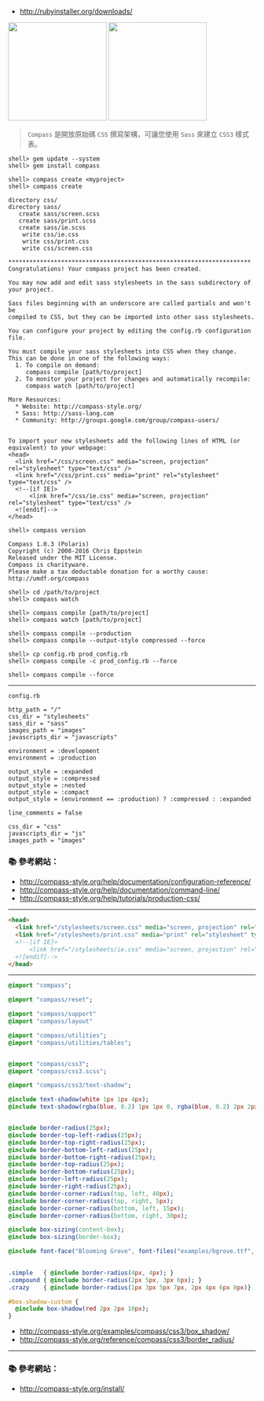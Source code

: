 - http://rubyinstaller.org/downloads/

<img src="http://i.imgur.com/WQ9Fm38.png" width="200">
<img src="https://cdn.rubyinstaller.org/images/logo.png" width="200">

> `Compass` 是開放原始碼 `CSS` 撰寫架構，可讓您使用 `Sass` 來建立 `CSS3` 樣式表。

```console
shell> gem update --system
shell> gem install compass

shell> compass create <myproject>
shell> compass create
```
```
directory css/
directory sass/
   create sass/screen.scss
   create sass/print.scss
   create sass/ie.scss
    write css/ie.css
    write css/print.css
    write css/screen.css

*********************************************************************
Congratulations! Your compass project has been created.

You may now add and edit sass stylesheets in the sass subdirectory of your project.

Sass files beginning with an underscore are called partials and won't be
compiled to CSS, but they can be imported into other sass stylesheets.

You can configure your project by editing the config.rb configuration file.

You must compile your sass stylesheets into CSS when they change.
This can be done in one of the following ways:
  1. To compile on demand:
     compass compile [path/to/project]
  2. To monitor your project for changes and automatically recompile:
     compass watch [path/to/project]

More Resources:
  * Website: http://compass-style.org/
  * Sass: http://sass-lang.com
  * Community: http://groups.google.com/group/compass-users/


To import your new stylesheets add the following lines of HTML (or equivalent) to your webpage:
<head>
  <link href="/css/screen.css" media="screen, projection" rel="stylesheet" type="text/css" />
  <link href="/css/print.css" media="print" rel="stylesheet" type="text/css" />
  <!--[if IE]>
      <link href="/css/ie.css" media="screen, projection" rel="stylesheet" type="text/css" />
  <![endif]-->
</head>
```

```console
shell> compass version
```

```
Compass 1.0.3 (Polaris)
Copyright (c) 2008-2016 Chris Eppstein
Released under the MIT License.
Compass is charityware.
Please make a tax deductable donation for a worthy cause: http://umdf.org/compass
```

```console
shell> cd /path/to/project
shell> compass watch

shell> compass compile [path/to/project]
shell> compass watch [path/to/project]

shell> compass compile --production
shell> compass compile --output-style compressed --force

shell> cp config.rb prod_config.rb
shell> compass compile -c prod_config.rb --force

shell> compass compile --force
```

---

`config.rb`

```
http_path = "/"
css_dir = "stylesheets"
sass_dir = "sass"
images_path = "images"
javascripts_dir = "javascripts"

environment = :development
environment = :production

output_style = :expanded
output_style = :compressed
output_style = :nested
output_style = :compact
output_style = (environment == :production) ? :compressed : :expanded

line_comments = false

css_dir = "css"
javascripts_dir = "js"
images_path = "images"
```
### :books: 參考網站：
- http://compass-style.org/help/documentation/configuration-reference/
- http://compass-style.org/help/documentation/command-line/
- http://compass-style.org/help/tutorials/production-css/

---

```html
<head>
  <link href="/stylesheets/screen.css" media="screen, projection" rel="stylesheet" type="text/css" />
  <link href="/stylesheets/print.css" media="print" rel="stylesheet" type="text/css" />
  <!--[if IE]>
      <link href="/stylesheets/ie.css" media="screen, projection" rel="stylesheet" type="text/css" />
  <![endif]-->
</head>
```


---

```sass
@import "compass";

@import "compass/reset";

@import "compass/support"
@import "compass/layout"

@import "compass/utilities";
@import "compass/utilities/tables";


@import "compass/css3";
@import "compass/css3.scss";

@import "compass/css3/text-shadow";
```

```sass
@include text-shadow(white 1px 1px 4px);
@include text-shadow(rgba(blue, 0.2) 1px 1px 0, rgba(blue, 0.2) 2px 2px 0, rgba(blue, 0.2) 3px 3px 0);


@include border-radius(25px);
@include border-top-left-radius(25px);
@include border-top-right-radius(25px);
@include border-bottom-left-radius(25px);
@include border-bottom-right-radius(25px);
@include border-top-radius(25px);
@include border-bottom-radius(25px);
@include border-left-radius(25px);
@include border-right-radius(25px);
@include border-corner-radius(top, left, 40px);
@include border-corner-radius(top, right, 5px);
@include border-corner-radius(bottom, left, 15px);
@include border-corner-radius(bottom, right, 30px);

@include box-sizing(content-box);
@include box-sizing(border-box);

@include font-face("Blooming Grove", font-files("examples/bgrove.ttf", "examples/bgrove.otf"));

 
.simple   { @include border-radius(4px, 4px); }
.compound { @include border-radius(2px 5px, 3px 6px); }
.crazy    { @include border-radius(1px 3px 5px 7px, 2px 4px 6px 8px)}

#box-shadow-custom {
  @include box-shadow(red 2px 2px 10px);
}

```

- http://compass-style.org/examples/compass/css3/box_shadow/
- http://compass-style.org/reference/compass/css3/border_radius/

---

### :books: 參考網站：
- http://compass-style.org/install/
